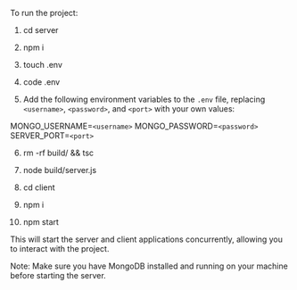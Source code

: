 To run the project:

1. cd server
2. npm i
3. touch .env
4. code .env

5. Add the following environment variables to the `.env` file, replacing `<username>`, `<password>`, and `<port>` with your own values:

MONGO_USERNAME=`<username>`
MONGO_PASSWORD=`<password>`
SERVER_PORT=`<port>`

6. rm -rf build/ && tsc
7. node build/server.js

8. cd client
9. npm i
10. npm start

This will start the server and client applications concurrently, allowing you to interact with the project.

Note: Make sure you have MongoDB installed and running on your machine before starting the server.
